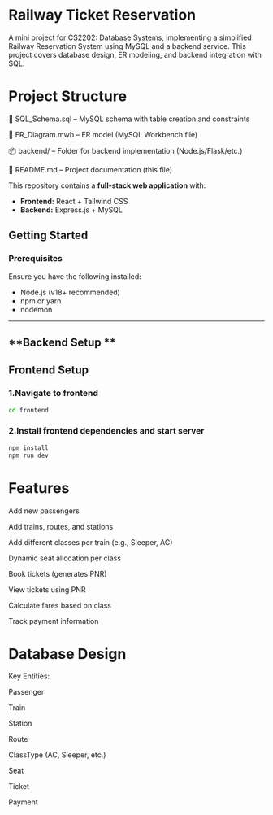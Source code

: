 # Railway Ticket Reservation

A mini project for CS2202: Database Systems, implementing a simplified Railway Reservation System using MySQL and a backend service. This project covers database design, ER modeling, and backend integration with SQL.

# Project Structure
📄 SQL_Schema.sql – MySQL schema with table creation and constraints

🧠 ER_Diagram.mwb – ER model (MySQL Workbench file)

📦 backend/ – Folder for backend implementation (Node.js/Flask/etc.)

📄 README.md – Project documentation (this file)

This repository contains a **full-stack web application** with:

- **Frontend:** React + Tailwind CSS
- **Backend:** Express.js + MySQL

## **Getting Started**

### **Prerequisites**

Ensure you have the following installed:

- Node.js (v18+ recommended)
- npm or yarn
- nodemon

---

## **Backend Setup **


## Frontend Setup

### **1.Navigate to frontend**

```sh
cd frontend
```

### 2.Install frontend dependencies and start server

```sh
npm install
npm run dev 
```

# Features
Add new passengers

Add trains, routes, and stations

Add different classes per train (e.g., Sleeper, AC)

Dynamic seat allocation per class

Book tickets (generates PNR)

View tickets using PNR

Calculate fares based on class

Track payment information

# Database Design
Key Entities:

Passenger

Train

Station

Route

ClassType (AC, Sleeper, etc.)

Seat

Ticket

Payment